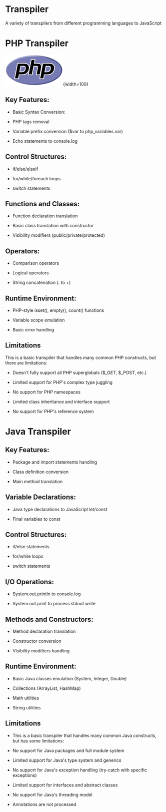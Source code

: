 # Transpiler
A variety of transpilers from different programming languages to JavaScript

# PHP Transpiler
![PHP Logo](https://raw.githubusercontent.com/MichaelNino/Transpilier/refs/heads/main/PHPLogo.png){width=100}

## Key Features:

- Basic Syntax Conversion:

- PHP tags removal

- Variable prefix conversion ($var to php_variables.var)

- Echo statements to console.log

## Control Structures:

- if/else/elseif

- for/while/foreach loops

- switch statements

## Functions and Classes:

- Function declaration translation

- Basic class translation with constructor

- Visibility modifiers (public/private/protected)

## Operators: 

- Comparison operators

- Logical operators

- String concatenation (. to +)

## Runtime Environment:

- PHP-style isset(), empty(), count() functions

- Variable scope emulation

- Basic error handling

## Limitations 

This is a basic transpiler that handles many common PHP constructs, but there are limitations:

- Doesn't fully support all PHP superglobals ($_GET, $_POST, etc.)

- Limited support for PHP's complex type juggling

- No support for PHP namespaces

- Limited class inheritance and interface support

- No support for PHP's reference system

# Java Transpiler

## Key Features:

- Package and import statements handling

- Class definition conversion

- Main method translation

## Variable Declarations:

- Java type declarations to JavaScript let/const

- Final variables to const

## Control Structures:

- if/else statements

- for/while loops

- switch statements

## I/O Operations:

- System.out.println to console.log

- System.out.print to process.stdout.write

## Methods and Constructors:

- Method declaration translation

- Constructor conversion

- Visibility modifiers handling

## Runtime Environment:

- Basic Java classes emulation (System, Integer, Double)

- Collections (ArrayList, HashMap)

- Math utilities

- String utilities

## Limitations
- This is a basic transpiler that handles many common Java constructs, but has some limitations:

- No support for Java packages and full module system

- Limited support for Java's type system and generics

- No support for Java's exception handling (try-catch with specific exceptions)

- Limited support for interfaces and abstract classes

- No support for Java's threading model

- Annotations are not processed
